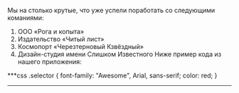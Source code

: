 Мы на столько крутые, что уже успели поработать со следующими команиями:

1. ООО «Рога и копыта»
2. Издательство «Читый лист»
3. Космопорт «Черезтерновый Кзвёздный»
4. Дизайн-студия имени Слишком Известного
Ниже пример кода из нашего приложения:

***css 
.selector { 
            font-family: "Awesome", Arial, sans-serif; color: red;
           }
***
